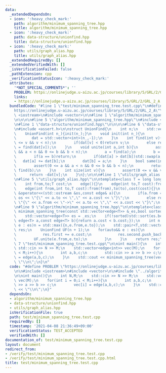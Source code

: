 ```yaml
---
data:
  _extendedDependsOn:
  - icon: ':heavy_check_mark:'
    path: algorithm/minimum_spanning_tree.hpp
    title: algorithm/minimum_spanning_tree.hpp
  - icon: ':heavy_check_mark:'
    path: data-structure/unionfind.hpp
    title: data-structure/unionfind.hpp
  - icon: ':heavy_check_mark:'
    path: utils/graph_alias.hpp
    title: utils/graph_alias.hpp
  _extendedRequiredBy: []
  _extendedVerifiedWith: []
  _isVerificationFailed: false
  _pathExtension: cpp
  _verificationStatusIcon: ':heavy_check_mark:'
  attributes:
    '*NOT_SPECIAL_COMMENTS*': ''
    PROBLEM: https://onlinejudge.u-aizu.ac.jp/courses/library/5/GRL/2/GRL_2_A
    links:
    - https://onlinejudge.u-aizu.ac.jp/courses/library/5/GRL/2/GRL_2_A
  bundledCode: "#line 1 \"test/minimum_spanning_tree.test.cpp\"\n#define PROBLEM \"\
    https://onlinejudge.u-aizu.ac.jp/courses/library/5/GRL/2/GRL_2_A\"\n\n#include\
    \ <iostream>\n#include <vector>\n\n#line 1 \"algorithm/minimum_spanning_tree.hpp\"\
    \n\n\n\n#line 5 \"algorithm/minimum_spanning_tree.hpp\"\n#include <algorithm>\n\
    \n#line 1 \"data-structure/unionfind.hpp\"\n\n\n\n#line 6 \"data-structure/unionfind.hpp\"\
    \n#include <assert.h>\n\nstruct UnionFind{\n    int n;\n    std::vector<int> dat;\n\
    \    UnionFind(int n_){init(n_);}\n    void init(int n_){\n        n = n_;\n \
    \       dat = std::vector<int>(n_,-1);\n    }\n    int find(int v){\n        assert(0\
    \ <= v && v < n);\n        if(dat[v] < 0)return v;\n        else return dat[v]\
    \ = find(dat[v]);\n    }\n    void unite(int a,int b){\n        assert(0 <= a\
    \ && a < n && 0 <= b && b < n);\n        a = find(a);\n        b = find(b);\n\
    \        if(a == b)return;\n        if(dat[a] > dat[b])std::swap(a,b);\n     \
    \   dat[a] += dat[b];\n        dat[b] = a;\n    }\n    bool same(int a,int b){\n\
    \        assert(0 <= a && a < n && 0 <= b && b < n);\n        return find(a) ==\
    \ find(b);\n    }\n    int size(int v){\n        assert(0 <= v && v < n);\n  \
    \      return -dat[v];\n    }\n};\n\n\n#line 1 \"utils/graph_alias.hpp\"\n\n\n\
    \n#line 5 \"utils/graph_alias.hpp\"\n\ntemplate<class T = long long>\nstruct edge{\n\
    \    int from,to;T cost;\n    edge(){}\n    edge(int to,T cost):from(-1),to(to),cost(cost){}\n\
    \    edge(int from,int to,T cost):from(from),to(to),cost(cost){}\n    friend std::ostream\
    \ &operator<<(std::ostream &os,const edge& a){\n        if(a.from == -1)return\
    \ os << \"{\" << a.to << \",\" << a.cost << \"}\";\n        else return os <<\
    \ \"{\" << a.from << \"->\" << a.to << \",\" << a.cost << \"}\";\n    }\n};\n\n\
    \n#line 9 \"algorithm/minimum_spanning_tree.hpp\"\n\ntemplate<class T>\nstd::pair<T,std::vector<edge<T>>>\
    \ minimum_spanning_tree(const std::vector<edge<T>> &_es,bool sorted = false){\n\
    \    std::vector<edge<T>> es = _es;\n    if(!sorted)std::sort(es.begin(),es.end(),[](const\
    \ edge<T> a,const edge<T> b){return a.cost < b.cost;});\n    int n = 0;\n    for(auto&&\
    \ e : es)n = std::max({n,e.from,e.to});\n    std::pair<T,std::vector<edge<T>>>\
    \ res;\n    UnionFind UF(n + 1);\n    for(auto&& e : es){\n        if(!UF.same(e.from,e.to)){\n\
    \            res.first += e.cost;\n            res.second.push_back(e);\n    \
    \        UF.unite(e.from,e.to);\n        }\n    }\n    return res;\n}\n\n\n#line\
    \ 7 \"test/minimum_spanning_tree.test.cpp\"\n\nint main(){\n    int N,M;\n   \
    \ std::cin >> N >> M;\n    std::vector<edge<int>> vec(M);\n    for(int i = 0;i\
    \ < M;i++){\n        int a,b,c;\n        std::cin >> a >> b >> c;\n        vec[i]\
    \ = edge(a,b,c);\n    }\n    std::cout << minimum_spanning_tree(vec).first <<\
    \ \"\\n\";\n}\n"
  code: "#define PROBLEM \"https://onlinejudge.u-aizu.ac.jp/courses/library/5/GRL/2/GRL_2_A\"\
    \n\n#include <iostream>\n#include <vector>\n\n#include \"../algorithm/minimum_spanning_tree.hpp\"\
    \n\nint main(){\n    int N,M;\n    std::cin >> N >> M;\n    std::vector<edge<int>>\
    \ vec(M);\n    for(int i = 0;i < M;i++){\n        int a,b,c;\n        std::cin\
    \ >> a >> b >> c;\n        vec[i] = edge(a,b,c);\n    }\n    std::cout << minimum_spanning_tree(vec).first\
    \ << \"\\n\";\n}"
  dependsOn:
  - algorithm/minimum_spanning_tree.hpp
  - data-structure/unionfind.hpp
  - utils/graph_alias.hpp
  isVerificationFile: true
  path: test/minimum_spanning_tree.test.cpp
  requiredBy: []
  timestamp: '2021-04-08 21:36:49+09:00'
  verificationStatus: TEST_ACCEPTED
  verifiedWith: []
documentation_of: test/minimum_spanning_tree.test.cpp
layout: document
redirect_from:
- /verify/test/minimum_spanning_tree.test.cpp
- /verify/test/minimum_spanning_tree.test.cpp.html
title: test/minimum_spanning_tree.test.cpp
---
```

